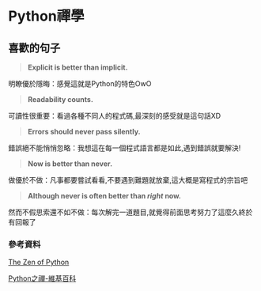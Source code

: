 # Python禪學

## 喜歡的句子

>**Explicit is better than implicit.**

明瞭優於隱晦：感覺這就是Python的特色OwO

>**Readability counts.**

可讀性很重要：看過各種不同人的程式碼,最深刻的感受就是這句話XD

>**Errors should never pass silently.**

錯誤絕不能悄悄忽略：我想這在每一個程式語言都是如此,遇到錯誤就要解決!

>**Now is better than never.**

做優於不做：凡事都要嘗試看看,不要遇到難題就放棄,這大概是寫程式的宗旨吧

>**Although never is often better than *right* now.**

然而不假思索還不如不做：每次解完一道題目,就覺得前面思考努力了這麼久終於有回報了

### 參考資料

[The Zen of Python](https://www.python.org/dev/peps/pep-0020/)

[Python之禪-維基百科](https://zh.wikipedia.org/wiki/Python%E4%B9%8B%E7%A6%85)
